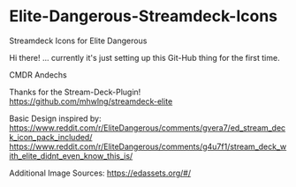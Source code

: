 # Elite-Dangerous-Streamdeck-Icons
Streamdeck Icons for Elite Dangerous

Hi there!
... currently it's just setting up this Git-Hub thing for the first time.

CMDR Andechs

Thanks for the Stream-Deck-Plugin!
https://github.com/mhwlng/streamdeck-elite

Basic Design inspired by:
https://www.reddit.com/r/EliteDangerous/comments/gvera7/ed_stream_deck_icon_pack_included/
https://www.reddit.com/r/EliteDangerous/comments/g4u7f1/stream_deck_with_elite_didnt_even_know_this_is/

Additional Image Sources:
https://edassets.org/#/
